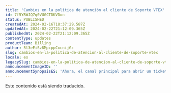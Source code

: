```yaml
---
title: 'Cambios en la política de atención al cliente de Soporte VTEX'
id: 7f5YRWJQ7q0VUGCTDKVDon
status: PUBLISHED
createdAt: 2024-02-16T18:37:29.587Z
updatedAt: 2024-02-22T21:12:09.365Z
publishedAt: 2024-02-22T21:12:09.365Z
contentType: updates
productTeam: Billing
author: 5l3eEiSz8MpcppCxcnijGz
slug: cambios-en-la-politica-de-atencion-al-cliente-de-soporte-vtex
locale: es
legacySlug: cambios-en-la-politica-de-atencion-al-cliente-de-soporte-vtex
announcementImageID: ''
announcementSynopsisES: 'Ahora, el canal principal para abrir un ticket es la Comunidad VTEX.'
---
```


<div class="alert alert-info">Este contenido está siendo traducido.</div>
